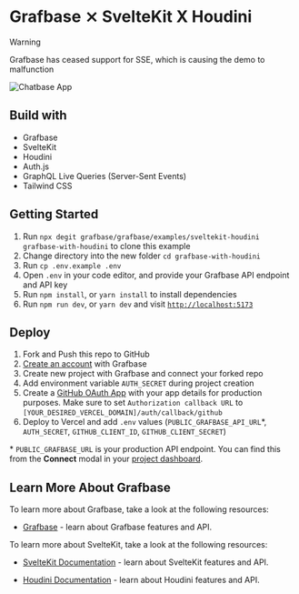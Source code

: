 # Grafbase ⨯ SvelteKit X Houdini

> [!WARNING] 
> Grafbase has ceased support for SSE, which is causing the demo to malfunction

![Chatbase App](https://grafbase.com/images/guides/how-to-build-a-real-time-chat-app-with-nextjs-graphql-and-server-sent-events/cover.png)

## Build with

- Grafbase
- SvelteKit
- Houdini
- Auth.js
- GraphQL Live Queries (Server-Sent Events)
- Tailwind CSS

## Getting Started

1. Run `npx degit grafbase/grafbase/examples/sveltekit-houdini grafbase-with-houdini` to clone this example
2. Change directory into the new folder `cd grafbase-with-houdini`
3. Run `cp .env.example .env`
4. Open `.env` in your code editor, and provide your Grafbase API endpoint and API key
5. Run `npm install`, or `yarn install` to install dependencies
6. Run `npm run dev`, or `yarn dev` and visit [`http://localhost:5173`](http://localhost:5173)

## Deploy

1. Fork and Push this repo to GitHub
2. [Create an account](https://grafbase.com) with Grafbase
3. Create new project with Grafbase and connect your forked repo
4. Add environment variable `AUTH_SECRET` during project creation
5. Create a [GitHub OAuth App](https://github.com/settings/developers) with your app details for production purposes. Make sure to set `Authorization callback URL` to `[YOUR_DESIRED_VERCEL_DOMAIN]/auth/callback/github`
6. Deploy to Vercel and add `.env` values (`PUBLIC_GRAFBASE_API_URL`\*, `AUTH_SECRET`, `GITHUB_CLIENT_ID`, `GITHUB_CLIENT_SECRET`)

\* `PUBLIC_GRAFBASE_URL` is your production API endpoint. You can find this from the **Connect** modal in your [project dashboard](https://grafbase.com/dashboard).

## Learn More About Grafbase

To learn more about Grafbase, take a look at the following resources:

- [Grafbase](https://grafbase.com/) - learn about Grafbase features and API.

To learn more about SvelteKit, take a look at the following resources:

- [SvelteKit Documentation](https://kit.svelte.dev/docs/introduction) - learn about SvelteKit features and API.

- [Houdini Documentation](https://houdinigraphql.com/intro) - learn about Houdini features and API.
